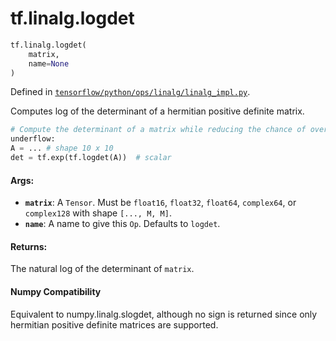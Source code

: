 <div itemscope itemtype="http://developers.google.com/ReferenceObject">
<meta itemprop="name" content="tf.linalg.logdet" />
</div>

# tf.linalg.logdet

``` python
tf.linalg.logdet(
    matrix,
    name=None
)
```



Defined in [`tensorflow/python/ops/linalg/linalg_impl.py`](https://www.tensorflow.org/code/tensorflow/python/ops/linalg/linalg_impl.py).

Computes log of the determinant of a hermitian positive definite matrix.

```python
# Compute the determinant of a matrix while reducing the chance of over- or
underflow:
A = ... # shape 10 x 10
det = tf.exp(tf.logdet(A))  # scalar
```

#### Args:

* <b>`matrix`</b>:  A `Tensor`. Must be `float16`, `float32`, `float64`, `complex64`,
    or `complex128` with shape `[..., M, M]`.
* <b>`name`</b>:  A name to give this `Op`.  Defaults to `logdet`.


#### Returns:

The natural log of the determinant of `matrix`.



#### Numpy Compatibility
Equivalent to numpy.linalg.slogdet, although no sign is returned since only
hermitian positive definite matrices are supported.

